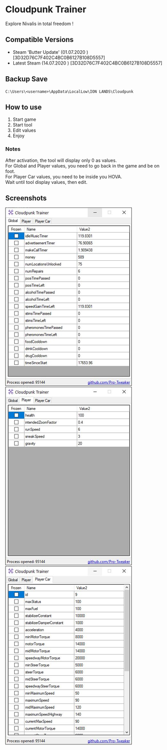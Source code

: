 ﻿# Cloudpunk Trainer
Explore Nivalis in total freedom !
## Compatible Versions
- Steam 'Butter Update' (01.07.2020 ) [3D32D76C7F402C4BC0B6127B108D5557]
- Latest Steam (14.07.2020 ) [3D32D76C7F402C4BC0B6127B108D5557]
## Backup Save
```
C:\Users\<username>\AppData\LocalLow\ION LANDS\Cloudpunk
```
## How to use
1. Start game
2. Start tool
3. Edit values
4. Enjoy
### Notes
After activation, the tool will display only 0 as values.  
For Global and Player values, you need to go back in the game and be on foot.  
For Player Car values, you need to be inside you HOVA.  
Wait until tool display values, then edit.
## Screenshots
![ScreenShot1](Screenshots/Global.JPG)
![ScreenShot2](Screenshots/Player.JPG)
![ScreenShot3](Screenshots/PlayerCar.JPG)
